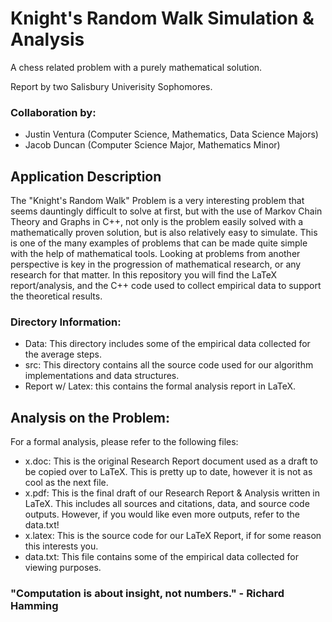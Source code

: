 # Knight's Random Walk Simulation & Analysis

A chess related problem with a purely mathematical solution.

Report by two Salisbury Univerisity Sophomores.

### Collaboration by:

- Justin Ventura (Computer Science, Mathematics, Data Science Majors)
- Jacob Duncan (Computer Science Major, Mathematics Minor)

## Application Description

The "Knight's Random Walk" Problem is a very interesting problem that seems dauntingly difficult to solve at first, but with the use of Markov Chain Theory and Graphs in C++, not only is the problem easily solved with a mathematically proven solution, but is also relatively easy to simulate.  This is one of the many examples of problems that can be made quite simple with the help of mathematical tools.  Looking at problems from another perspective is key in the progression of mathematical research, or any research for that matter.  In this repository you will find the LaTeX report/analysis, and the C++ code used to collect empirical data to support the theoretical results.

### Directory Information:

- Data: This directory includes some of the empirical data collected for the average steps.
- src: This directory contains all the source code used for our algorithm implementations and data structures.
- Report w/ Latex: this contains the formal analysis report in LaTeX.

## Analysis on the Problem:

For a formal analysis, please refer to the following files:

- x.doc: This is the original Research Report document used as a draft to be copied over to LaTeX.  This is pretty up to date, however it is not as cool as the next file.
- x.pdf: This is the final draft of our Research Report & Analysis written in LaTeX.  This includes all sources and citations, data, and source code outputs.  However, if you would like even more outputs, refer to the data.txt!
- x.latex: This is the source code for our LaTeX Report, if for some reason this interests you.
- data.txt: This file contains some of the empirical data collected for viewing purposes.

### "Computation is about insight, not numbers." - Richard Hamming
